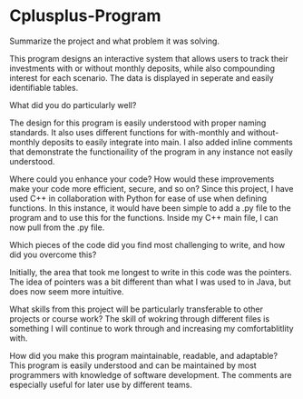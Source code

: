 # Cplusplus-Program

Summarize the project and what problem it was solving.

This program designs an interactive system that allows users to track their investments with or without monthly deposits, while also compounding interest for each scenario. The data is displayed in seperate and easily identifiable tables. 

What did you do particularly well?

The design for this program is easily understood with proper naming standards. It also uses different functions for with-monthly and without-monthly deposits to easily integrate into main. I also added inline comments that demonstrate the functionaility of the program in any instance not easily understood.  


Where could you enhance your code? How would these improvements make your code more efficient, secure, and so on?
Since this project, I have used C++ in collaboration with Python for ease of use when defining functions. In this instance, it would have been simple to add a .py file to the program and to use this for the functions. Inside my C++ main file, I can now pull from the .py file. 

Which pieces of the code did you find most challenging to write, and how did you overcome this?

Initially, the area that took me longest to write in this code was the pointers. The idea of pointers was a bit different than what I was used to in Java, but does now seem more intuitive.

What skills from this project will be particularly transferable to other projects or course work?
The skill of wokring through different files is something I will continue to work through and increasing my comfortablitlity with. 

How did you make this program maintainable, readable, and adaptable?
This program is easily understood and can be maintained by most programmers with knowledge of software development. The comments are especially useful for later use by different teams. 
